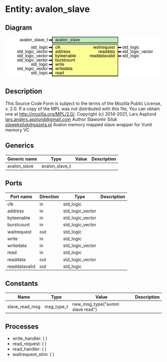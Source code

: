 # Entity: avalon_slave

## Diagram

![Diagram](avalon_slave.svg "Diagram")
## Description

This Source Code Form is subject to the terms of the Mozilla Public
License, v. 2.0. If a copy of the MPL was not distributed with this file,
You can obtain one at http://mozilla.org/MPL/2.0/.
Copyright (c) 2014-2021, Lars Asplund lars.anders.asplund@gmail.com
Author Slawomir Siluk slaweksiluk@gazeta.pl
Avalon memory mapped slave wrapper for Vunit memory VC
## Generics

| Generic name | Type           | Value | Description |
| ------------ | -------------- | ----- | ----------- |
| avalon_slave | avalon_slave_t |       |             |
## Ports

| Port name     | Direction | Type             | Description |
| ------------- | --------- | ---------------- | ----------- |
| clk           | in        | std_logic        |             |
| address       | in        | std_logic_vector |             |
| byteenable    | in        | std_logic_vector |             |
| burstcount    | in        | std_logic_vector |             |
| waitrequest   | out       | std_logic        |             |
| write         | in        | std_logic        |             |
| writedata     | in        | std_logic_vector |             |
| read          | in        | std_logic        |             |
| readdata      | out       | std_logic_vector |             |
| readdatavalid | out       | std_logic        |             |
## Constants

| Name           | Type       | Value                            | Description |
| -------------- | ---------- | -------------------------------- | ----------- |
| slave_read_msg | msg_type_t |  new_msg_type("avmm slave read") |             |
## Processes
- write_handler: (  )
- read_request: (  )
- read_handler: (  )
- waitrequest_stim: (  )

